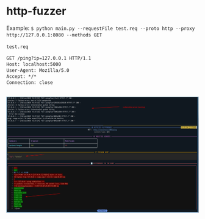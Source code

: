 # http-fuzzer

Example: `$ python main.py --requestFile test.req --proto http --proxy http://127.0.0.1:8080 --methods GET`

`test.req`
```
GET /ping?ip=127.0.0.1 HTTP/1.1
Host: localhost:5000
User-Agent: Mozilla/5.0
Accept: */*
Connection: close


```

![img](./img1.png)
